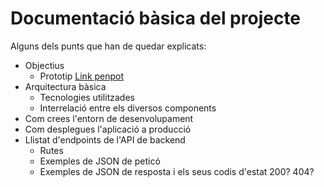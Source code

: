 # Documentació bàsica del projecte
Alguns dels punts que han de quedar explicats:
 * Objectius
    * Prototip
      [Link penpot](https://design.penpot.app/#/view/1ab1fa36-da8e-809d-8004-faf42a71b8b1?page-id=1ab1fa36-da8e-809d-8004-faf42a71b8b2&section=interactions&index=0&share-id=ba8e47a8-80d6-8135-8004-fb2f9b4cf3f6)
 * Arquitectura bàsica
   * Tecnologies utilitzades
   * Interrelació entre els diversos components
 * Com crees l'entorn de desenvolupament
 * Com desplegues l'aplicació a producció
 * Llistat d'endpoints de l'API de backend
    * Rutes
   * Exemples de JSON de peticó
   * Exemples de JSON de resposta i els seus codis d'estat 200? 404?
